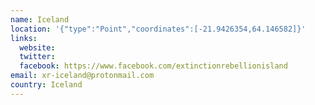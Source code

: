 ```yaml
---
name: Iceland
location: '{"type":"Point","coordinates":[-21.9426354,64.146582]}'
links:
  website: 
  twitter: 
  facebook: https://www.facebook.com/extinctionrebellionisland
email: xr-iceland@protonmail.com
country: Iceland
---
```

